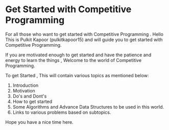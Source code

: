 # Get Started with Competitive Programming
For all those who want to get started with Competitive Programming .
Hello This is Pulkit Kapoor (pulkitkapoor15) and will guide you to get started with Competitive Programming.

If you are motivated enough to get started and have the patience and energy to learn the things , Welcome to the world of Competitive Programming.

To get Started , This will contain various topics as mentioned below:

1. Introduction
2. Motivation
3. Do's and Dont's
4. How to get started
5. Some Algorithms and Advance Data Structures to be used in this world.
6. Links to various problems based on subtopics.

Hope you have a nice time here.
